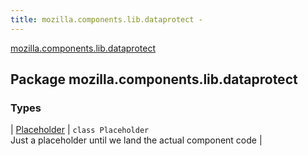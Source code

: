 ```yaml
---
title: mozilla.components.lib.dataprotect - 
---
```


[mozilla.components.lib.dataprotect](./index.html)

## Package mozilla.components.lib.dataprotect

### Types

| [Placeholder](-placeholder/index.html) | `class Placeholder`<br>Just a placeholder until we land the actual component code |

